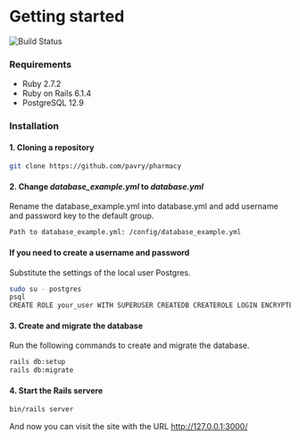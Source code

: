 # Getting started

![Build Status](https://app.travis-ci.com/pavry/pharmacy.svg?branch=master)

### Requirements

- Ruby 2.7.2
- Ruby on Rails 6.1.4
- PostgreSQL 12.9

### Installation

#### 1. Cloning a repository
```bash
git clone https://github.com/pavry/pharmacy
```
#### 2. Сhange *database_example.yml* to *database.yml*
Rename the database_example.yml into database.yml and add username and password key to the default group.
```bash
Path to database_example.yml: /config/database_example.yml
```
#### If you need to create a username and password
Substitute the settings of the local user Postgres.
```bash
sudo su - postgres
psql
CREATE ROLE your_user WITH SUPERUSER CREATEDB CREATEROLE LOGIN ENCRYPTED PASSWORD 'your_password';
```

#### 3. Create and migrate the database
Run the following commands to create and migrate the database.
```bash
rails db:setup
rails db:migrate
```
#### 4. Start the Rails servere

```bash
bin/rails server
```
And now you can visit the site with the URL http://127.0.0.1:3000/
